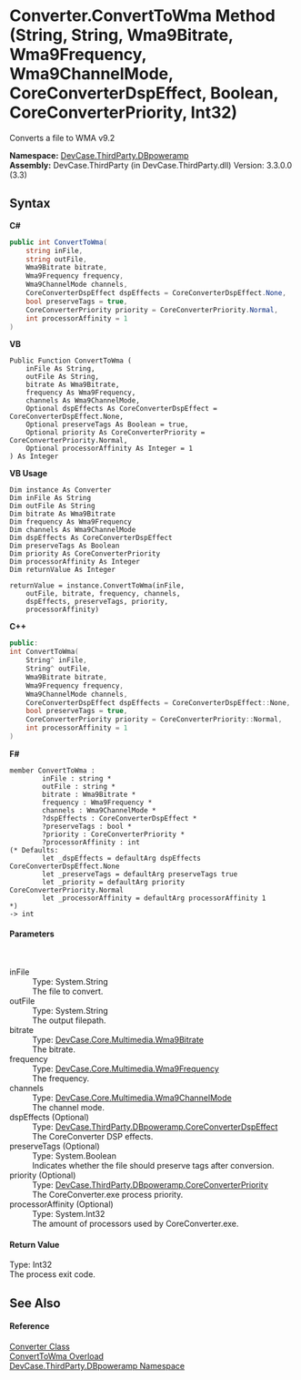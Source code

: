 # Converter.ConvertToWma Method (String, String, Wma9Bitrate, Wma9Frequency, Wma9ChannelMode, CoreConverterDspEffect, Boolean, CoreConverterPriority, Int32)
 

Converts a file to WMA v9.2

**Namespace:**&nbsp;<a href="N_DevCase_ThirdParty_DBpoweramp">DevCase.ThirdParty.DBpoweramp</a><br />**Assembly:**&nbsp;DevCase.ThirdParty (in DevCase.ThirdParty.dll) Version: 3.3.0.0 (3.3)

## Syntax

**C#**<br />
``` C#
public int ConvertToWma(
	string inFile,
	string outFile,
	Wma9Bitrate bitrate,
	Wma9Frequency frequency,
	Wma9ChannelMode channels,
	CoreConverterDspEffect dspEffects = CoreConverterDspEffect.None,
	bool preserveTags = true,
	CoreConverterPriority priority = CoreConverterPriority.Normal,
	int processorAffinity = 1
)
```

**VB**<br />
``` VB
Public Function ConvertToWma ( 
	inFile As String,
	outFile As String,
	bitrate As Wma9Bitrate,
	frequency As Wma9Frequency,
	channels As Wma9ChannelMode,
	Optional dspEffects As CoreConverterDspEffect = CoreConverterDspEffect.None,
	Optional preserveTags As Boolean = true,
	Optional priority As CoreConverterPriority = CoreConverterPriority.Normal,
	Optional processorAffinity As Integer = 1
) As Integer
```

**VB Usage**<br />
``` VB Usage
Dim instance As Converter
Dim inFile As String
Dim outFile As String
Dim bitrate As Wma9Bitrate
Dim frequency As Wma9Frequency
Dim channels As Wma9ChannelMode
Dim dspEffects As CoreConverterDspEffect
Dim preserveTags As Boolean
Dim priority As CoreConverterPriority
Dim processorAffinity As Integer
Dim returnValue As Integer

returnValue = instance.ConvertToWma(inFile, 
	outFile, bitrate, frequency, channels, 
	dspEffects, preserveTags, priority, 
	processorAffinity)
```

**C++**<br />
``` C++
public:
int ConvertToWma(
	String^ inFile, 
	String^ outFile, 
	Wma9Bitrate bitrate, 
	Wma9Frequency frequency, 
	Wma9ChannelMode channels, 
	CoreConverterDspEffect dspEffects = CoreConverterDspEffect::None, 
	bool preserveTags = true, 
	CoreConverterPriority priority = CoreConverterPriority::Normal, 
	int processorAffinity = 1
)
```

**F#**<br />
``` F#
member ConvertToWma : 
        inFile : string * 
        outFile : string * 
        bitrate : Wma9Bitrate * 
        frequency : Wma9Frequency * 
        channels : Wma9ChannelMode * 
        ?dspEffects : CoreConverterDspEffect * 
        ?preserveTags : bool * 
        ?priority : CoreConverterPriority * 
        ?processorAffinity : int 
(* Defaults:
        let _dspEffects = defaultArg dspEffects CoreConverterDspEffect.None
        let _preserveTags = defaultArg preserveTags true
        let _priority = defaultArg priority CoreConverterPriority.Normal
        let _processorAffinity = defaultArg processorAffinity 1
*)
-> int 

```


#### Parameters
&nbsp;<dl><dt>inFile</dt><dd>Type: System.String<br />The file to convert.</dd><dt>outFile</dt><dd>Type: System.String<br />The output filepath.</dd><dt>bitrate</dt><dd>Type: <a href="T_DevCase_Core_Multimedia_Wma9Bitrate">DevCase.Core.Multimedia.Wma9Bitrate</a><br />The bitrate.</dd><dt>frequency</dt><dd>Type: <a href="T_DevCase_Core_Multimedia_Wma9Frequency">DevCase.Core.Multimedia.Wma9Frequency</a><br />The frequency.</dd><dt>channels</dt><dd>Type: <a href="T_DevCase_Core_Multimedia_Wma9ChannelMode">DevCase.Core.Multimedia.Wma9ChannelMode</a><br />The channel mode.</dd><dt>dspEffects (Optional)</dt><dd>Type: <a href="T_DevCase_ThirdParty_DBpoweramp_CoreConverterDspEffect">DevCase.ThirdParty.DBpoweramp.CoreConverterDspEffect</a><br />The CoreConverter DSP effects.</dd><dt>preserveTags (Optional)</dt><dd>Type: System.Boolean<br />Indicates whether the file should preserve tags after conversion.</dd><dt>priority (Optional)</dt><dd>Type: <a href="T_DevCase_ThirdParty_DBpoweramp_CoreConverterPriority">DevCase.ThirdParty.DBpoweramp.CoreConverterPriority</a><br />The CoreConverter.exe process priority.</dd><dt>processorAffinity (Optional)</dt><dd>Type: System.Int32<br />The amount of processors used by CoreConverter.exe.</dd></dl>

#### Return Value
Type: Int32<br />The process exit code.

## See Also


#### Reference
<a href="T_DevCase_ThirdParty_DBpoweramp_Converter">Converter Class</a><br /><a href="Overload_DevCase_ThirdParty_DBpoweramp_Converter_ConvertToWma">ConvertToWma Overload</a><br /><a href="N_DevCase_ThirdParty_DBpoweramp">DevCase.ThirdParty.DBpoweramp Namespace</a><br />